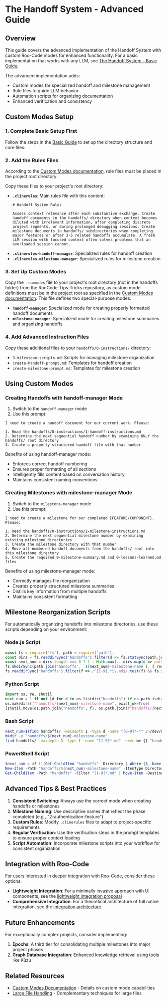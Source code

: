 # The Handoff System - Advanced Guide

## Overview

This guide covers the advanced implementation of the Handoff System with custom Roo-Code modes for enhanced functionality. For a basic implementation that works with any LLM, see [The Handoff System - Basic Guide](handoff-system-basic.md).

The advanced implementation adds:
- Custom modes for specialized handoff and milestone management
- Rule files to guide LLM behavior
- Automation scripts for organizing documentation
- Enhanced verification and consistency

## Custom Modes Setup

### 1. Complete Basic Setup First

Follow the steps in the [Basic Guide](handoff-system-basic.md) to set up the directory structure and core files.

### 2. Add the Rules Files

According to the [Custom Modes documentation](../cheatsheets/custom-modes-llm-instruction.md), rule files must be placed in the project root directory:

Copy these files to your project's root directory:

- **`.clinerules`**: Main rules file with this content:
  ```
  # Handoff System Rules

  Assess context relevance after each substantive exchange. Create handoff documents in the handoffs/ directory when context becomes diluted with irrelevant information, after completing discrete project segments, or during prolonged debugging sessions. Create milestone documents in handoffs/ subdirectories when completing major features or after 3-5 related handoffs accumulate. A fresh LLM session with focused context often solves problems that an overloaded session cannot.
  ```
- **`.clinerules-handoff-manager`**: Specialized rules for handoff creation
- **`.clinerules-milestone-manager`**: Specialized rules for milestone creation

### 3. Set Up Custom Modes

Copy the `.roomodes` file to your project's root directory (not in the handoffs folder) from the RooCode-Tips-Tricks repository, as custom mode definitions must be in the project root as specified in the [Custom Modes documentation](../cheatsheets/custom-modes-llm-instruction.md). This file defines two special-purpose modes:

- **`handoff-manager`**: Specialized mode for creating properly formatted handoff documents
- **`milestone-manager`**: Specialized mode for creating milestone summaries and organizing handoffs

### 4. Add Advanced Instruction Files

Copy these additional files to your `handoffs/0-instructions/` directory:
- `3-milestone-scripts.md`: Scripts for managing milestone organization
- `create-handoff-prompt.md`: Templates for handoff creation
- `create-milestone-prompt.md`: Templates for milestone creation

## Using Custom Modes

### Creating Handoffs with handoff-manager Mode

1. Switch to the `handoff-manager` mode
2. Use this prompt:

```
I need to create a handoff document for our current work. Please:

1. Read the handoffs/0-instructions/1-handoff-instructions.md
2. Determine the next sequential handoff number by examining ONLY the handoffs/ root directory
3. Create a properly structured handoff file with that number
```

Benefits of using handoff-manager mode:
- Enforces correct handoff numbering
- Ensures proper formatting of all sections
- Intelligently fills content based on conversation history
- Maintains consistent naming conventions

### Creating Milestones with milestone-manager Mode

1. Switch to the `milestone-manager` mode
2. Use this prompt:

```
I need to create a milestone for our completed [FEATURE/COMPONENT]. Please:

1. Read the handoffs/0-instructions/2-milestone-instructions.md
2. Determine the next sequential milestone number by examining existing milestone directories
3. Create the milestone directory with that number
4. Move all numbered handoff documents from the handoffs/ root into this milestone directory
5. Create the required 0-milestone-summary.md and 0-lessons-learned.md files
```

Benefits of using milestone-manager mode:
- Correctly manages file reorganization
- Creates properly structured milestone summaries
- Distills key information from multiple handoffs
- Maintains consistent formatting

## Milestone Reorganization Scripts

For automatically organizing handoffs into milestone directories, use these scripts depending on your environment:

### Node.js Script
```javascript
const fs = require('fs'), path = require('path'); 
const dirs = fs.readdirSync('handoffs').filter(d => fs.statSync(path.join('handoffs', d)).isDirectory() && /^\\d+-/.test(d)); 
const next_num = dirs.length === 0 ? 1 : Math.max(...dirs.map(d => parseInt(d.match(/^(\\d+)-/)[1]) || 0)) + 1; 
fs.mkdirSync(path.join('handoffs', `${next_num}-milestone-name`), { recursive: true }); 
fs.readdirSync('handoffs').filter(f => /^[1-9].*\\.md$/.test(f) && fs.statSync(path.join('handoffs', f)).isFile()).forEach(f => fs.renameSync(path.join('handoffs', f), path.join('handoffs', `${next_num}-milestone-name`, f)));
```

### Python Script
```python
import os, re, shutil
next_num = 1 if not [d for d in os.listdir("handoffs") if os.path.isdir(os.path.join("handoffs", d)) and re.match(r"\d+-", d)] else max([int(re.match(r"(\d+)-", d).group(1)) for d in os.listdir("handoffs") if os.path.isdir(os.path.join("handoffs", d)) and re.match(r"\d+-", d)]) + 1
os.makedirs(f"handoffs/{next_num}-milestone-name", exist_ok=True)
[shutil.move(os.path.join("handoffs", f), os.path.join(f"handoffs/{next_num}-milestone-name", f)) for f in os.listdir("handoffs") if re.match(r"[1-9]", f) and f.endswith(".md") and os.path.isfile(os.path.join("handoffs", f))]
```

### Bash Script
```bash
next_num=$(find handoffs/ -maxdepth 1 -type d -name "[0-9]*-*" 2>/dev/null | wc -l | xargs test "0" -eq && echo "1" || find handoffs/ -maxdepth 1 -type d -name "[0-9]*-*" | sort -V | tail -n1 | sed -E 's/.*\/([0-9]+).*/\1/' | awk '{print $1+1}')
mkdir -p "handoffs/${next_num}-milestone-name"
find handoffs/ -maxdepth 1 -type f -name "[1-9]*.md" -exec mv {} "handoffs/${next_num}-milestone-name/" \;
```

### PowerShell Script
```powershell
$next_num = if (!(Get-ChildItem "handoffs" -Directory | Where {$_.Name -match "^\d+-"})) {1} else {(Get-ChildItem "handoffs" -Directory | Where {$_.Name -match "^\d+-"} | ForEach {[int]($_.Name -split "-")[0]} | Measure -Max).Maximum + 1}
New-Item -Path "handoffs/${next_num}-milestone-name" -ItemType Directory -Force
Get-ChildItem -Path "handoffs" -Filter "[1-9]*.md" | Move-Item -Destination "handoffs/${next_num}-milestone-name/"
```

## Advanced Tips & Best Practices

1. **Consistent Switching**: Always use the correct mode when creating handoffs or milestones
2. **Milestone Naming**: Use descriptive names that reflect the phase completed (e.g., "2-authentication-feature")
3. **Custom Rules**: Modify `.clinerules` files to adapt to project-specific requirements
4. **Regular Verification**: Use the verification steps in the prompt templates to ensure proper context loading
5. **Script Automation**: Incorporate milestone scripts into your workflow for consistent organization

## Integration with Roo-Code

For users interested in deeper integration with Roo-Code, consider these options:

- **Lightweight Integration**: For a minimally invasive approach with UI components, see the [lightweight integration proposal](../cheatsheets/roo-code-lightweight-integration.md)
- **Comprehensive Integration**: For a theoretical architecture of full native integration, see the [integration architecture](../cheatsheets/roo-code-handoff-integration-theory.md)

## Future Enhancements

For exceptionally complex projects, consider implementing:

1. **Epochs**: A third tier for consolidating multiple milestones into major project phases
2. **Graph Database Integration**: Enhanced knowledge retrieval using tools like Kùzu

## Related Resources

- [Custom Modes Documentation](../cheatsheets/custom-modes-llm-instruction.md) - Details on custom mode capabilities
- [Large File Handling](../cheatsheets/llm-large-file-cheatsheet.md) - Complementary techniques for large files